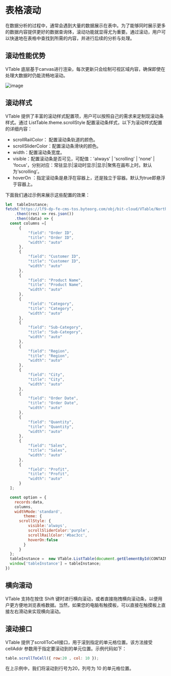 # 表格滚动

在数据分析的过程中，通常会遇到大量的数据展示在表中。为了能够同时展示更多的数据内容提供更好的数据查询体，滚动功能就显得尤为重要。通过滚动，用户可以快速地在表格中查找到所需的内容，并进行后续的分析与处理。

## 滚动性能优势

VTable 底层基于canvas进行渲染，每次更新只会绘制可视区域内容，确保即使在处理大数据时仍能流畅地滚动。

![image](https://lf9-dp-fe-cms-tos.byteorg.com/obj/bit-cloud/a2c7623458257d1562627090d.gif)

## 滚动样式

VTable 提供了丰富的滚动样式配置项，用户可以按照自己的需求来定制现滚动条样式。通过 ListTable.theme.scrollStyle 配置滚动条样式，以下为滚动样式配置的详细内容：

*   scrollRailColor： 配置滚动条轨道的颜色。
*   scrollSliderColor：配置滚动条滑块的颜色。
*   width：配置滚动条宽度。
*   visible：配置滚动条是否可见，可配值：'always' | 'scrolling' | 'none' | 'focus'，分别对应：常驻显示|滚动时显示|显示|聚焦在画布上时。默认为‘scrolling’。
*   hoverOn ：指定滚动条是悬浮在容器上，还是独立于容器。默认为true即悬浮于容器上。

下面我们通过示例来展示这些配置的效果：

```javascript livedemo   template=vtable
let  tableInstance;
fetch('https://lf9-dp-fe-cms-tos.byteorg.com/obj/bit-cloud/VTable/North_American_Superstore_data.json')
    .then((res) => res.json())
    .then((data) => {
  const columns =[
      {
          "field": "Order ID",
          "title": "Order ID",
          "width": "auto"
      },
      {
          "field": "Customer ID",
          "title": "Customer ID",
          "width": "auto"
      },
      {
          "field": "Product Name",
          "title": "Product Name",
          "width": "auto"
      },
      {
          "field": "Category",
          "title": "Category",
          "width": "auto"
      },
      {
          "field": "Sub-Category",
          "title": "Sub-Category",
          "width": "auto"
      },
      {
          "field": "Region",
          "title": "Region",
          "width": "auto"
      },
      {
          "field": "City",
          "title": "City",
          "width": "auto"
      },
      {
          "field": "Order Date",
          "title": "Order Date",
          "width": "auto"
      },
      {
          "field": "Quantity",
          "title": "Quantity",
          "width": "auto"
      },
      {
          "field": "Sales",
          "title": "Sales",
          "width": "auto"
      },
      {
          "field": "Profit",
          "title": "Profit",
          "width": "auto"
      }
  ];

  const option = {
    records:data,
    columns,
    widthMode:'standard',
        theme: {
      scrollStyle: {
          visible:'always',
          scrollSliderColor:'purple',
          scrollRailColor:'#bac3cc',
          hoverOn:false
        }
      }
  };
  tableInstance =  new VTable.ListTable(document.getElementById(CONTAINER_ID), option);
  window['tableInstance'] = tableInstance;
})


```

## 横向滚动

VTable 支持在按住 Shift 键时进行横向滚动，或者直接拖拽横向滚动条，以便用户更方便地浏览表格数据。当然，如果您的电脑有触摸板，可以直接在触摸板上直接左右滑动来实现横向滚动。

## 滚动接口

VTable 提供了scrollToCell接口，用于滚到指定的单元格位置。该方法接受 cellAddr 参数用于指定要滚动到的单元位置。示例代码如下：

```javascript
table.scrollToCell({ row:20 , col: 10 });
```

在上示例中，我们将滚动到行号为20，列号为 10 的单元格位置。
